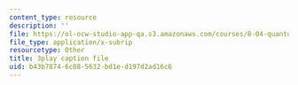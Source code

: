 ```yaml
---
content_type: resource
description: ''
file: https://ol-ocw-studio-app-qa.s3.amazonaws.com/courses/8-04-quantum-physics-i-spring-2016/b43b78746c085632bd1ed197d2ad16c6_rwzg8iEOc8s.vtt
file_type: application/x-subrip
resourcetype: Other
title: 3play caption file
uid: b43b7874-6c08-5632-bd1e-d197d2ad16c6
---
```

